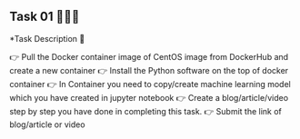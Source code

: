 ## Task 01 👨🏻‍💻

*Task Description 📄

👉 Pull the Docker container image of CentOS image from DockerHub and create a new container
👉 Install the Python software on the top of docker container
👉 In Container you need to copy/create machine learning model which you have created in jupyter notebook
👉 Create a blog/article/video step by step you have done in completing this task. 
👉 Submit the link of blog/article or video 
